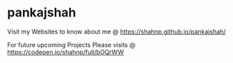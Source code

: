 # pankajshah

Visit my Websites to know about me  @ https://shahnp.github.io/pankajshah/



For future upcoming Projects Please visits @ https://codepen.io/shahnp/full/bOQrWW

